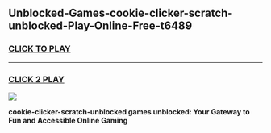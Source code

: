 
## Unblocked-Games-cookie-clicker-scratch-unblocked-Play-Online-Free-t6489
<h3>
<a href="https://premium76.site?title=cookie-clicker-scratch-unblocked&ref=26A">CLICK TO PLAY</a></h3>
<hr>

<h3>
<a href="https://premium76.site?title=cookie-clicker-scratch-unblocked&ref=26A">CLICK 2 PLAY</a>
  
</h3>

<a href="https://premium76.site?title=cookie-clicker-scratch-unblocked&ref=26A"><img src="https://clearcache.store/games.png"></a>


**cookie-clicker-scratch-unblocked games unblocked: Your Gateway to Fun and Accessible Online Gaming**
